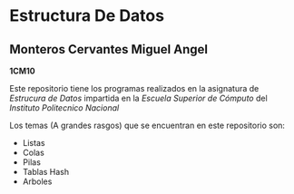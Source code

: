 # Estructura De Datos
## Monteros Cervantes Miguel Angel
**1CM10**

Este repositorio tiene los programas realizados en la asignatura de *Estrucura de Datos*
impartida en la *Escuela Superior de Cómputo* del *Instituto Politecnico Nacional*

Los temas (A grandes rasgos) que se encuentran en este repositorio son:
  * Listas
  * Colas
  * Pilas
  * Tablas Hash
  * Arboles
